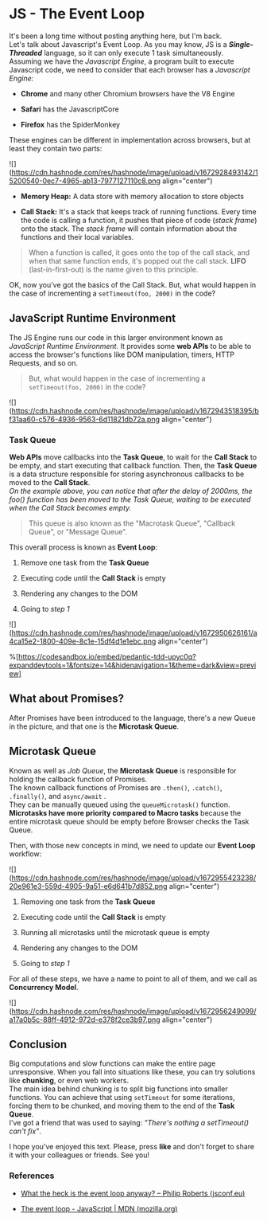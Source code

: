 # JS - The Event Loop

It's been a long time without posting anything here, but I'm back.  
Let's talk about Javascript's Event Loop. As you may know, JS is a ***Single-Threaded*** language, so it can only execute 1 task simultaneously.  
Assuming we have the *Javascript Engine*, a program built to execute Javascript code, we need to consider that each browser has a *Javascript Engine:*

* **Chrome** and many other Chromium browsers have the V8 Engine
    
* **Safari** has the JavascriptCore
    
* **Firefox** has the SpiderMonkey
    

These engines can be different in implementation across browsers, but at least they contain two parts:

![](https://cdn.hashnode.com/res/hashnode/image/upload/v1672928493142/15200540-0ec7-4965-ab13-7977127110c8.png align="center")

* **Memory Heap:** A data store with memory allocation to store objects
    
* **Call Stack:** It's a stack that keeps track of running functions. Every time the code is calling a function, it pushes that piece of code (*stack frame*) onto the stack. The *stack frame* will contain information about the functions and their local variables.
    

> When a function is called, it goes onto the top of the call stack, and when that same function ends, it's popped out the call stack. **LIFO** (last-in-first-out) is the name given to this principle.

OK, now you've got the basics of the Call Stack. But, what would happen in the case of incrementing a `setTimeout(foo, 2000)` in the code?

## JavaScript Runtime Environment

The JS Engine runs our code in this larger environment known as *JavaScript Runtime Environment.* It provides some **web APIs** to be able to access the browser's functions like DOM manipulation, timers, HTTP Requests, and so on.

> But, what would happen in the case of incrementing a `setTimeout(foo, 2000)` in the code?

![](https://cdn.hashnode.com/res/hashnode/image/upload/v1672943518395/bf31aa60-c576-4936-9563-6d11821db72a.png align="center")

### Task Queue

**Web APIs** move callbacks into the **Task Queue**, to wait for the **Call Stack** to be empty, and start executing that callback function. Then, the **Task Queue** is a data structure responsible for storing asynchronous callbacks to be moved to the **Call Stack**.  
*On the example above, you can notice that after the delay of 2000ms, the foo() function has been moved to the Task Queue, waiting to be executed when the Call Stack becomes empty.*

> This queue is also known as the "Macrotask Queue", "Callback Queue", or "Message Queue".

This overall process is known as **Event Loop**:

1. Remove one task from the **Task Queue**
    
2. Executing code until the **Call Stack** is empty
    
3. Rendering any changes to the DOM
    
4. Going to *step 1*
    

![](https://cdn.hashnode.com/res/hashnode/image/upload/v1672950626161/a4ca15e2-1800-409e-8c1e-15df4d1e1ebc.png align="center")

%[https://codesandbox.io/embed/pedantic-tdd-upyc0q?expanddevtools=1&fontsize=14&hidenavigation=1&theme=dark&view=preview] 

## What about Promises?

After Promises have been introduced to the language, there's a new Queue in the picture, and that one is the **Microtask Queue**.

## Microtask Queue

Known as well as *Job Queue*, the **Microtask Queue** is responsible for holding the callback function of Promises.  
The known callback functions of Promises are `.then()`, `.catch()`, `.finally()`, and `async/await` .  
They can be manually queued using the `queueMicrotask()` function.  
**Microtasks have more priority compared to Macro tasks** because the entire microtask queue should be empty before Browser checks the Task Queue.

Then, with those new concepts in mind, we need to update our **Event Loop** workflow:

![](https://cdn.hashnode.com/res/hashnode/image/upload/v1672955423238/20e961e3-559d-4905-9a51-e6d641b7d852.png align="center")

1. Removing one task from the **Task Queue**
    
2. Executing code until the **Call Stack** is empty
    
3. Running all microtasks until the microtask queue is empty
    
4. Rendering any changes to the DOM
    
5. Going to *step 1*
    

For all of these steps, we have a name to point to all of them, and we call as **Concurrency Model**.

![](https://cdn.hashnode.com/res/hashnode/image/upload/v1672956249099/a17a0b5c-88ff-4912-972d-e378f2ce3b97.png align="center")

## Conclusion

Big computations and slow functions can make the entire page unresponsive. When you fall into situations like these, you can try solutions like **chunking**, or even web workers.  
The main idea behind chunking is to split big functions into smaller functions. You can achieve that using `setTimeout` for some iterations, forcing them to be chunked, and moving them to the end of the **Task Queue**.  
I've got a friend that was used to saying: *"There's nothing a setTimeout() can't fix"*.  
  
I hope you've enjoyed this text. Please, press **like** and don't forget to share it with your colleagues or friends. See you!

### References

* [What the heck is the event loop anyway? – Philip Roberts (](https://2014.jsconf.eu/speakers/philip-roberts-what-the-heck-is-the-event-loop-anyway.html)[jsconf.eu](http://jsconf.eu)[)](https://2014.jsconf.eu/speakers/philip-roberts-what-the-heck-is-the-event-loop-anyway.html)
    
* [The event loop - JavaScript | MDN (](https://developer.mozilla.org/en-US/docs/Web/JavaScript/EventLoop)[mozilla.org](http://mozilla.org)[)](https://developer.mozilla.org/en-US/docs/Web/JavaScript/EventLoop)